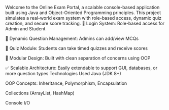 Welcome to the Online Exam Portal, a scalable console-based application built using Java and Object-Oriented Programming principles. This project simulates a real-world exam system with role-based access, dynamic quiz creation, and secure score tracking.
🔐 Login System: Role-based access for Admin and Student

🧩 Dynamic Question Management: Admins can add/view MCQs

🧪 Quiz Module: Students can take timed quizzes and receive scores

📁 Modular Design: Built with clean separation of concerns using OOP

✅ Scalable Architecture: Easily extendable to support GUI, databases, or more question types
Technologies Used
Java (JDK 8+)

OOP Concepts: Inheritance, Polymorphism, Encapsulation

Collections (ArrayList, HashMap)

Console I/O
